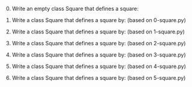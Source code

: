 0. Write an empty class Square that defines a square:

1. Write a class Square that defines a square by: (based on 0-square.py)

2. Write a class Square that defines a square by: (based on 1-square.py)

3. Write a class Square that defines a square by: (based on 2-square.py)

4. Write a class Square that defines a square by: (based on 3-square.py)

5. Write a class Square that defines a square by: (based on 4-square.py)

6. Write a class Square that defines a square by: (based on 5-square.py)


